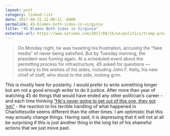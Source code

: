 ```yaml
---
layout: post
category: linked-list
date: 2017-08-15 22:00:11 -0400
permalink: 45-blames-both-sides-in-virginia
title: "45 Blames Both Sides in Virginia"
external-url: https://www.nytimes.com/2017/08/15/us/politics/trump-press-conference-charlottesville.html
---
```


> On Monday night, he was tweeting his frustration, accusing the “fake media” of never being satisfied. But by Tuesday morning, the president was fuming again. At a scheduled event about the permitting process for infrastructure, 45 asked for questions — contrary to the wishes of his aides, including John F. Kelly, his new chief of staff, who stood to the side, looking grim.

This is mostly here for posterity. I would prefer to write something longer but am not a good enough writer to do it justice. After more than year of watching 45 do things that would have ended any other politician’s career - and each time thinking [“He's never going to get out of this one, they got ‘em”](https://mobile.twitter.com/MaxTemkin/status/831716860194324480) - the reaction to his terrible handling of what happened in Charlottesville seems different than the other times. I am optimistic that this may actually change things. Having said, it is depressing that it will not at all be surprising if this is just another thing in the long list of his shameful actions that we just move past.
